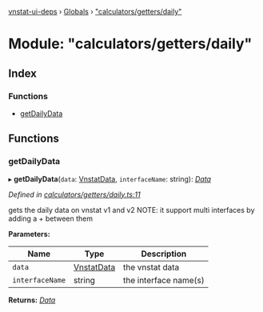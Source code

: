 [vnstat-ui-deps](../README.md) › [Globals](../globals.md) › ["calculators/getters/daily"](_calculators_getters_daily_.md)

# Module: "calculators/getters/daily"

## Index

### Functions

* [getDailyData](_calculators_getters_daily_.md#getdailydata)

## Functions

###  getDailyData

▸ **getDailyData**(`data`: [VnstatData](_types_.md#vnstatdata), `interfaceName`: string): *[Data](_types_.md#data)*

*Defined in [calculators/getters/daily.ts:11](https://github.com/AliBasicCoder/vnstat-ui-deps/blob/b4245ac/src/calculators/getters/daily.ts#L11)*

gets the daily data on vnstat v1 and v2
NOTE: it support multi interfaces by adding a + between them

**Parameters:**

Name | Type | Description |
------ | ------ | ------ |
`data` | [VnstatData](_types_.md#vnstatdata) | the vnstat data |
`interfaceName` | string | the interface name(s)  |

**Returns:** *[Data](_types_.md#data)*

